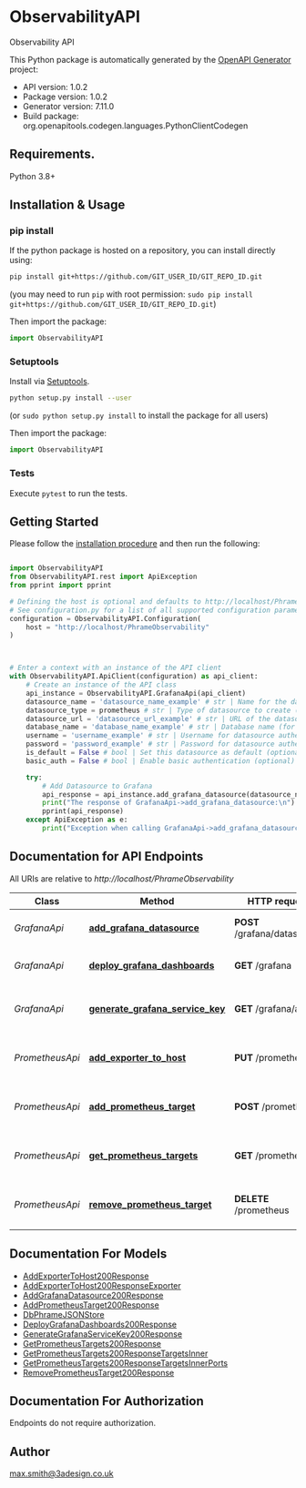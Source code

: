 # ObservabilityAPI
Observability API

This Python package is automatically generated by the [OpenAPI Generator](https://openapi-generator.tech) project:

- API version: 1.0.2
- Package version: 1.0.2
- Generator version: 7.11.0
- Build package: org.openapitools.codegen.languages.PythonClientCodegen

## Requirements.

Python 3.8+

## Installation & Usage
### pip install

If the python package is hosted on a repository, you can install directly using:

```sh
pip install git+https://github.com/GIT_USER_ID/GIT_REPO_ID.git
```
(you may need to run `pip` with root permission: `sudo pip install git+https://github.com/GIT_USER_ID/GIT_REPO_ID.git`)

Then import the package:
```python
import ObservabilityAPI
```

### Setuptools

Install via [Setuptools](http://pypi.python.org/pypi/setuptools).

```sh
python setup.py install --user
```
(or `sudo python setup.py install` to install the package for all users)

Then import the package:
```python
import ObservabilityAPI
```

### Tests

Execute `pytest` to run the tests.

## Getting Started

Please follow the [installation procedure](#installation--usage) and then run the following:

```python

import ObservabilityAPI
from ObservabilityAPI.rest import ApiException
from pprint import pprint

# Defining the host is optional and defaults to http://localhost/PhrameObservability
# See configuration.py for a list of all supported configuration parameters.
configuration = ObservabilityAPI.Configuration(
    host = "http://localhost/PhrameObservability"
)



# Enter a context with an instance of the API client
with ObservabilityAPI.ApiClient(configuration) as api_client:
    # Create an instance of the API class
    api_instance = ObservabilityAPI.GrafanaApi(api_client)
    datasource_name = 'datasource_name_example' # str | Name for the datasource
    datasource_type = prometheus # str | Type of datasource to create (default to prometheus)
    datasource_url = 'datasource_url_example' # str | URL of the datasource endpoint
    database_name = 'database_name_example' # str | Database name (for database datasources) (optional)
    username = 'username_example' # str | Username for datasource authentication (optional)
    password = 'password_example' # str | Password for datasource authentication (optional)
    is_default = False # bool | Set this datasource as default (optional) (default to False)
    basic_auth = False # bool | Enable basic authentication (optional) (default to False)

    try:
        # Add Datasource to Grafana
        api_response = api_instance.add_grafana_datasource(datasource_name, datasource_type, datasource_url, database_name=database_name, username=username, password=password, is_default=is_default, basic_auth=basic_auth)
        print("The response of GrafanaApi->add_grafana_datasource:\n")
        pprint(api_response)
    except ApiException as e:
        print("Exception when calling GrafanaApi->add_grafana_datasource: %s\n" % e)

```

## Documentation for API Endpoints

All URIs are relative to *http://localhost/PhrameObservability*

Class | Method | HTTP request | Description
------------ | ------------- | ------------- | -------------
*GrafanaApi* | [**add_grafana_datasource**](docs/GrafanaApi.md#add_grafana_datasource) | **POST** /grafana/datasource | Add Datasource to Grafana
*GrafanaApi* | [**deploy_grafana_dashboards**](docs/GrafanaApi.md#deploy_grafana_dashboards) | **GET** /grafana | Deploy Grafana Dashboards
*GrafanaApi* | [**generate_grafana_service_key**](docs/GrafanaApi.md#generate_grafana_service_key) | **GET** /grafana/auth | Generate Grafana Service Account Key
*PrometheusApi* | [**add_exporter_to_host**](docs/PrometheusApi.md#add_exporter_to_host) | **PUT** /prometheus | Add/Update Specific Exporter for Host
*PrometheusApi* | [**add_prometheus_target**](docs/PrometheusApi.md#add_prometheus_target) | **POST** /prometheus | Add Prometheus Monitoring Target
*PrometheusApi* | [**get_prometheus_targets**](docs/PrometheusApi.md#get_prometheus_targets) | **GET** /prometheus | Get Prometheus Targets Configuration
*PrometheusApi* | [**remove_prometheus_target**](docs/PrometheusApi.md#remove_prometheus_target) | **DELETE** /prometheus | Remove Prometheus Monitoring Target


## Documentation For Models

 - [AddExporterToHost200Response](docs/AddExporterToHost200Response.md)
 - [AddExporterToHost200ResponseExporter](docs/AddExporterToHost200ResponseExporter.md)
 - [AddGrafanaDatasource200Response](docs/AddGrafanaDatasource200Response.md)
 - [AddPrometheusTarget200Response](docs/AddPrometheusTarget200Response.md)
 - [DbPhrameJSONStore](docs/DbPhrameJSONStore.md)
 - [DeployGrafanaDashboards200Response](docs/DeployGrafanaDashboards200Response.md)
 - [GenerateGrafanaServiceKey200Response](docs/GenerateGrafanaServiceKey200Response.md)
 - [GetPrometheusTargets200Response](docs/GetPrometheusTargets200Response.md)
 - [GetPrometheusTargets200ResponseTargetsInner](docs/GetPrometheusTargets200ResponseTargetsInner.md)
 - [GetPrometheusTargets200ResponseTargetsInnerPorts](docs/GetPrometheusTargets200ResponseTargetsInnerPorts.md)
 - [RemovePrometheusTarget200Response](docs/RemovePrometheusTarget200Response.md)


<a id="documentation-for-authorization"></a>
## Documentation For Authorization

Endpoints do not require authorization.


## Author

max.smith@3adesign.co.uk


